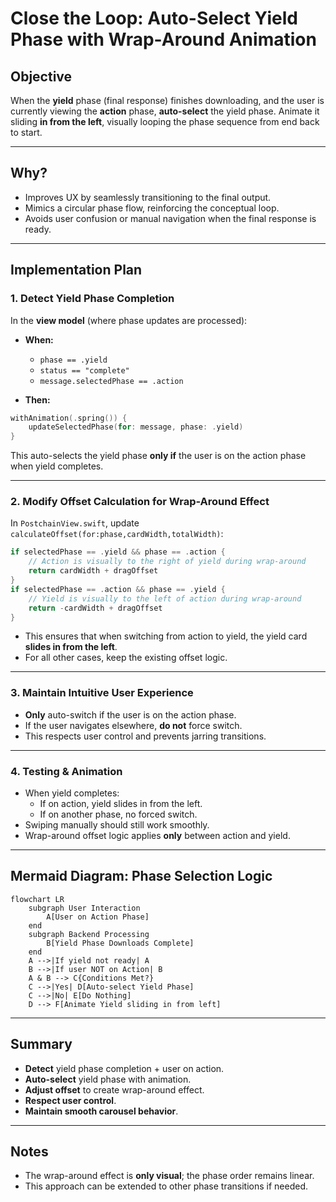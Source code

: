 # Close the Loop: Auto-Select Yield Phase with Wrap-Around Animation

## Objective
When the **yield** phase (final response) finishes downloading, and the user is currently viewing the **action** phase, **auto-select** the yield phase. Animate it sliding **in from the left**, visually looping the phase sequence from end back to start.

---

## Why?
- Improves UX by seamlessly transitioning to the final output.
- Mimics a circular phase flow, reinforcing the conceptual loop.
- Avoids user confusion or manual navigation when the final response is ready.

---

## Implementation Plan

### 1. Detect Yield Phase Completion

In the **view model** (where phase updates are processed):

- **When:**
  - `phase == .yield`
  - `status == "complete"`
  - `message.selectedPhase == .action`

- **Then:**

```swift
withAnimation(.spring()) {
    updateSelectedPhase(for: message, phase: .yield)
}
```

This auto-selects the yield phase **only if** the user is on the action phase when yield completes.

---

### 2. Modify Offset Calculation for Wrap-Around Effect

In `PostchainView.swift`, update `calculateOffset(for:phase,cardWidth,totalWidth)`:

```swift
if selectedPhase == .yield && phase == .action {
    // Action is visually to the right of yield during wrap-around
    return cardWidth + dragOffset
}
if selectedPhase == .action && phase == .yield {
    // Yield is visually to the left of action during wrap-around
    return -cardWidth + dragOffset
}
```

- This ensures that when switching from action to yield, the yield card **slides in from the left**.
- For all other cases, keep the existing offset logic.

---

### 3. Maintain Intuitive User Experience

- **Only** auto-switch if the user is on the action phase.
- If the user navigates elsewhere, **do not** force switch.
- This respects user control and prevents jarring transitions.

---

### 4. Testing & Animation

- When yield completes:
  - If on action, yield slides in from the left.
  - If on another phase, no forced switch.
- Swiping manually should still work smoothly.
- Wrap-around offset logic applies **only** between action and yield.

---

## Mermaid Diagram: Phase Selection Logic

```mermaid
flowchart LR
    subgraph User Interaction
        A[User on Action Phase]
    end
    subgraph Backend Processing
        B[Yield Phase Downloads Complete]
    end
    A -->|If yield not ready| A
    B -->|If user NOT on Action| B
    A & B --> C{Conditions Met?}
    C -->|Yes| D[Auto-select Yield Phase]
    C -->|No| E[Do Nothing]
    D --> F[Animate Yield sliding in from left]
```

---

## Summary

- **Detect** yield phase completion + user on action.
- **Auto-select** yield phase with animation.
- **Adjust offset** to create wrap-around effect.
- **Respect user control**.
- **Maintain smooth carousel behavior**.

---

## Notes

- The wrap-around effect is **only visual**; the phase order remains linear.
- This approach can be extended to other phase transitions if needed.
